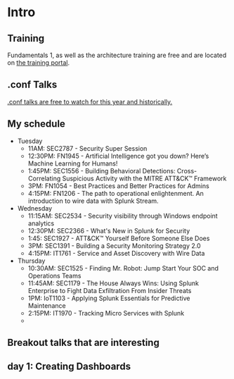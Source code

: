 # Intro
## Training
Fundamentals 1, as well as the architecture training are free and are located on [the training portal](https://www.splunk.com/en_us/training/free-courses/splunk-fundamentals-1.html).  

## .conf Talks
[.conf talks are free to watch for this year and historically.](https://conf.splunk.com/watch/conf-online.html?#/)


## My schedule
* Tuesday
  * 11AM: SEC2787 - Security Super Session
  * 12:30PM: FN1945 - Artificial Intelligence got you down? Here’s Machine Learning for Humans!
  * 1:45PM: SEC1556 - Building Behavioral Detections: Cross-Correlating Suspicious Activity with the MITRE ATT&CK™ Framework
  * 3PM: FN1054 - Best Practices and Better Practices for Admins
  * 4:15PM: FN1206 - The path to operational enlightenment. An introduction to wire data with Splunk Stream.
* Wednesday
  * 11:15AM: SEC2534 - Security visibility through Windows endpoint analytics
  * 12:30PM: SEC2366 - What's New in Splunk for Security
  * 1:45: SEC1927 - ATT&CK™ Yourself Before Someone Else Does
  * 3PM: SEC1391 - Building a Security Monitoring Strategy 2.0
  * 4:15PM: IT1761 - Service and Asset Discovery with Wire Data
* Thursday
  * 10:30AM: SEC1525 - Finding Mr. Robot: Jump Start Your SOC and Operations Teams
  * 11:45AM: SEC1179 - The House Always Wins: Using Splunk Enterprise to Fight Data Exfiltration From Insider Threats
  * 1PM: IoT1103 - Applying Splunk Essentials for Predictive Maintenance
  * 2:15PM: IT1970 - Tracking Micro Services with Splunk
  * 

## Breakout talks that are interesting


## day 1: Creating Dashboards

